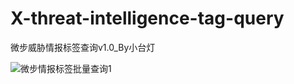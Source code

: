 # X-threat-intelligence-tag-query
微步威胁情报标签查询v1.0_By小台灯


![微步情报标签批量查询1](https://github.com/user-attachments/assets/314e86f7-61c7-486a-a5ce-835519f32ac9)
